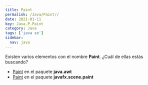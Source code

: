 ```yaml
---
title: Paint
permalink: /Java/Paint//
date: 2021-01-11
key: Java.P.Paint
category: Java
tags: ['java se']
sidebar: 
  nav: java
---
```


Existen varios elementos con el nombre **Paint**. ¿Cuál de ellas estás buscando?
<ul>
<li><a href="/Java/Paint-java-awt/">Paint</a> en el paquete <strong>java.awt</strong></li>
<li><a href="/Java/Paint-javafx-scene-paint/">Paint</a> en el paquete <strong>javafx.scene.paint</strong></li>
<ul>
